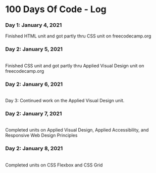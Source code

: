 # 100 Days Of Code - Log

### Day 1: January 4, 2021
Finished HTML unit and got partly thru CSS unit on freecodecamp.org
<br>
<h3><b>Day 2: January 5, 2021</b></h3>
<br>
Finished CSS unit and got partly thru Applied Visual Design unit on freecodecamp.org
<br>
<h3><b>Day 2: January 6, 2021</b></h3>
<br>
Day 3: Continued work on the Applied Visual Design unit. 
<br>
<h3><b>Day 2: January 7, 2021</b></h3>
<br>
Completed units on Applied Visual Design, Applied Accessibility, and Responsive Web Design Principles
<br>
<h3><b>Day 2: January 8, 2021</b></h3>
<br>
Completed units on CSS Flexbox and CSS Grid

